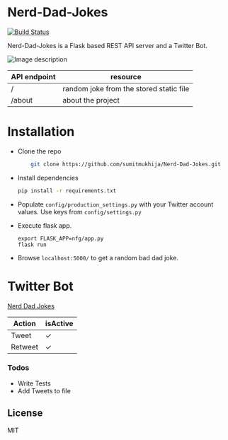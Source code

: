 # Nerd-Dad-Jokes

[![Build Status](https://travis-ci.com/sumitmukhija/Nerd-Dad-Jokes.svg?token=RqyE2wrDxJzawRVg3Bzd&branch=master)](https://travis-ci.com/sumitmukhija/Nerd-Dad-Jokes)

Nerd-Dad-Jokes is a Flask based REST API server and a Twitter Bot.

![Image description]('ndf/static/images/icon.png')

| API endpoint | resource |
| ------ | ------ |
| / | random joke from the stored static file |
| /about | about the project |

# Installation
- Clone the repo
    ```sh
        git clone https://github.com/sumitmukhija/Nerd-Dad-Jokes.git
    ```
- Install dependencies  
    ```sh
    pip install -r requirements.txt
    ```
- Populate `config/production_settings.py` with your Twitter account values. Use keys from `config/settings.py`
- Execute flask app.

    ```ssh
    export FLASK_APP=nfg/app.py
    flask run
    ```
- Browse `localhost:5000/` to get a random bad dad joke.

# Twitter Bot 

[Nerd Dad Jokes](https://twitter.com/NerdDadJokes)

| Action | isActive |
| ------ | ------ |
| Tweet | ✓ |
| Retweet | ✓ |

### Todos

 - Write Tests
 - Add Tweets to file

License
----

MIT
